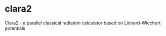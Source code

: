 clara2
======

Clara2 - a parallel classical radiation calculator based on Liénard-Wiechert potentials
